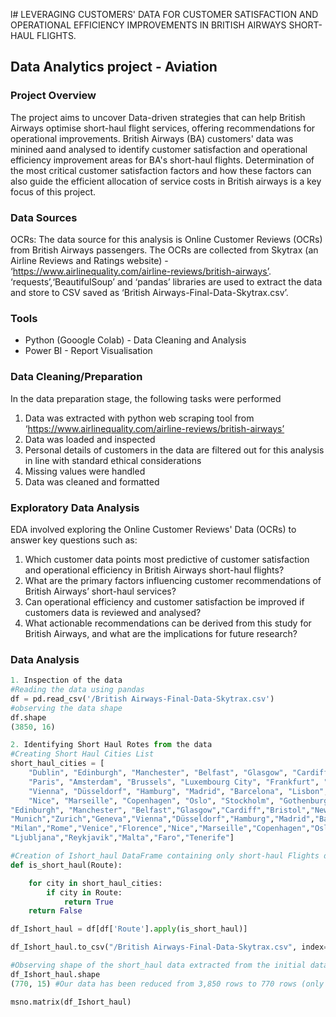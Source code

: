 l# LEVERAGING CUSTOMERS' DATA FOR CUSTOMER SATISFACTION AND OPERATIONAL EFFICIENCY IMPROVEMENTS IN BRITISH AIRWAYS SHORT-HAUL FLIGHTS.
## Data Analytics project - Aviation
### Project Overview

The project aims to uncover Data-driven strategies that can help British Airways optimise short-haul flight services, offering recommendations for operational improvements.
British Airways (BA) customers' data was minined aand analysed to identify customer satisfaction and operational efficiency improvement areas for BA's short-haul flights. 
Determination of the most critical customer satisfaction factors and how these factors can also guide the efficient allocation of service costs in British airways is a key focus of this project.

### Data Sources
OCRs: The data source for this analysis is Online Customer Reviews (OCRs) from British Airways passengers. 
The OCRs are collected from Skytrax (an Airline Reviews and Ratings website) - ‘https://www.airlinequality.com/airline-reviews/british-airways’.
‘requests’,‘BeautifulSoup’ and ‘pandas’ libraries are used to extract the data and store to CSV saved as ‘British Airways-Final-Data-Skytrax.csv’.

### Tools 
- Python (Gooogle Colab) - Data Cleaning and Analysis
- Power BI - Report Visualisation

### Data Cleaning/Preparation
In the data preparation stage, the following tasks were performed
1. Data was extracted with python web scraping tool from ‘https://www.airlinequality.com/airline-reviews/british-airways’
2. Data was loaded and inspected
3. Personal details of customers in the data are filtered out for this analysis in line with standard ethical considerations
4. Missing values were handled
5. Data was cleaned and formatted

### Exploratory Data Analysis
EDA involved exploring the Online Customer Reviews' Data (OCRs) to answer key questions such as:

1. Which customer data points most predictive of customer satisfaction and operational efficiency in British Airways short-haul flights?
2. What are the primary factors influencing customer recommendations of British Airways’ short-haul services?
3. Can operational efficiency and customer satisfaction be improved if customers data is reviewed and analysed?
4. What actionable recommendations can be derived from this study for British Airways, and what are the implications for future research?

### Data Analysis
```python
1. Inspection of the data
#Reading the data using pandas
df = pd.read_csv('/British Airways-Final-Data-Skytrax.csv')
#observing the data shape
df.shape
(3850, 16)

2. Identifying Short Haul Rotes from the data
#Creating Short Haul Cities List
short_haul_cities = [
    "Dublin", "Edinburgh", "Manchester", "Belfast", "Glasgow", "Cardiff", "Bristol", "Newcastle", "Cork", "Aberdeen",
    "Paris", "Amsterdam", "Brussels", "Luxembourg City", "Frankfurt", "Berlin", "Munich", "Zurich", "Geneva",
    "Vienna", "Düsseldorf", "Hamburg", "Madrid", "Barcelona", "Lisbon", "Porto", "Milan", "Rome", "Venice", "Florence",
    "Nice", "Marseille", "Copenhagen", "Oslo", "Stockholm", "Gothenburg", "Helsinki", "Prague", "Malta", "Tenerife","Dublin",
"Edinburgh", "Manchester", "Belfast","Glasgow","Cardiff","Bristol","Newcastle","Cork","Aberdeen","Paris","Amsterdam","Brussels","Luxembourg City","Frankfurt","Berlin",
"Munich","Zurich","Geneva","Vienna","Düsseldorf","Hamburg","Madrid","Barcelona","Lisbon","Porto",
"Milan","Rome","Venice","Florence","Nice","Marseille","Copenhagen","Oslo","Stockholm","Gothenburg","Helsinki","Prague","Budapest","Warsaw","Krakow","Bratislava",
"Ljubljana","Reykjavik","Malta","Faro","Tenerife"]

#Creation of Ishort_haul DataFrame containing only short-haul Flights data
def is_short_haul(Route):

    for city in short_haul_cities:
        if city in Route:
            return True
    return False

df_Ishort_haul = df[df['Route'].apply(is_short_haul)]

df_Ishort_haul.to_csv("/British Airways-Final-Data-Skytrax.csv", index=False)

#Observing shape of the short_haul data extracted from the initial data list
df_Ishort_haul.shape
(770, 15) #Our data has been reduced from 3,850 rows to 770 rows (only short-haul flights).

msno.matrix(df_Ishort_haul)






  

